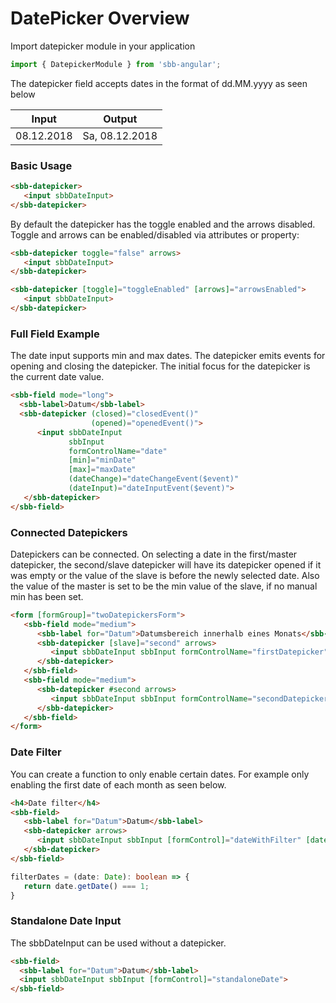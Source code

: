 # DatePicker Overview

Import datepicker module in your application 

```ts
import { DatepickerModule } from 'sbb-angular';
```
The datepicker field accepts dates in the format of dd.MM.yyyy as seen below

| Input              | Output         |
| ------------------ | -------------- |
| 08.12.2018         | Sa, 08.12.2018 |

### Basic Usage
```html
<sbb-datepicker>
   <input sbbDateInput>
</sbb-datepicker>
```

By default the datepicker has the toggle enabled and the arrows disabled. Toggle and arrows can 
be enabled/disabled via attributes or property:

```html
<sbb-datepicker toggle="false" arrows>
   <input sbbDateInput>
</sbb-datepicker>

<sbb-datepicker [toggle]="toggleEnabled" [arrows]="arrowsEnabled">
   <input sbbDateInput>
</sbb-datepicker>
```


### Full Field Example
The date input supports min and max dates. The datepicker emits events for opening and closing the datepicker.
The initial focus for the datepicker is the current date value.

```html
<sbb-field mode="long">
  <sbb-label>Datum</sbb-label> 
  <sbb-datepicker (closed)="closedEvent()"
                  (opened)="openedEvent()">
      <input sbbDateInput
             sbbInput
             formControlName="date"
             [min]="minDate"
             [max]="maxDate"
             (dateChange)="dateChangeEvent($event)"
             (dateInput)="dateInputEvent($event)">
   </sbb-datepicker>
</sbb-field>
```

### Connected Datepickers
Datepickers can be connected. On selecting a date in the first/master datepicker, the second/slave 
datepicker will have its datepicker opened if it was empty or the value of the slave is before the 
newly selected date. Also the value of the master is set to be the min value of the slave, if no 
manual min has been set.

```html
<form [formGroup]="twoDatepickersForm">
   <sbb-field mode="medium">
      <sbb-label for="Datum">Datumsbereich innerhalb eines Monats</sbb-label>
      <sbb-datepicker [slave]="second" arrows>
         <input sbbDateInput sbbInput formControlName="firstDatepicker">
      </sbb-datepicker>
   </sbb-field>
   <sbb-field mode="medium">
      <sbb-datepicker #second arrows>
         <input sbbDateInput sbbInput formControlName="secondDatepicker">
      </sbb-datepicker>
   </sbb-field>
</form>
```

### Date Filter
You can create a function to only enable certain dates. For example only enabling the first date 
of each month as seen below.

```html
<h4>Date filter</h4>
<sbb-field>
   <sbb-label for="Datum">Datum</sbb-label>  
   <sbb-datepicker arrows>
      <input sbbDateInput sbbInput [formControl]="dateWithFilter" [dateFilter]="filterDates">
   </sbb-datepicker>
</sbb-field>
```

```ts
filterDates = (date: Date): boolean => {
   return date.getDate() === 1;
}
```

### Standalone Date Input
The sbbDateInput can be used without a datepicker.
```html
<sbb-field>
  <sbb-label for="Datum">Datum</sbb-label>
  <input sbbDateInput sbbInput [formControl]="standaloneDate">
</sbb-field>
```







